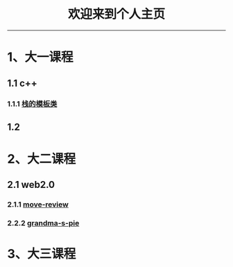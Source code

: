 # <center> 欢迎来到个人主页 </center>
<hr> </hr>

#  1、大一课程
## 1.1 c++
### 1.1.1 [栈的模板类](https://github.com/chengwenwu/MyStackTemplate)
## 1.2

#  2、大二课程
## 2.1 web2.0
### 2.1.1 [move-review](https://github.com/chengwenwu/movie_review)
### 2.2.2 [grandma-s-pie](https://github.com/chengwenwu/grandma-s-pie)
# 3、大三课程
